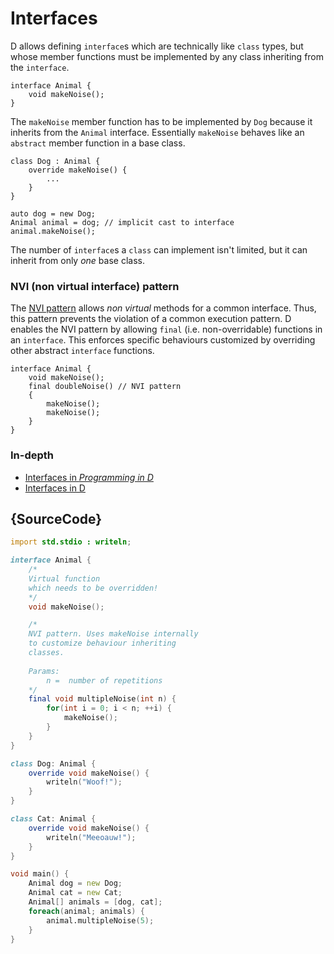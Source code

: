 # Interfaces

D allows defining `interface`s which are technically like
`class` types, but whose member functions must be implemented
by any class inheriting from the `interface`.

    interface Animal {
        void makeNoise();
    }

The `makeNoise` member function has to be implemented
by `Dog` because it inherits from the `Animal` interface.
Essentially `makeNoise` behaves like an `abstract` member
function in a base class.

    class Dog : Animal {
        override makeNoise() {
            ...
        }
    }

    auto dog = new Dog;
    Animal animal = dog; // implicit cast to interface
    animal.makeNoise();

The number of `interface`s a `class` can implement isn't limited,
but it can inherit from only *one* base class.

### NVI (non virtual interface) pattern

The [NVI pattern](https://en.wikipedia.org/wiki/Non-virtual_interface_pattern)
allows _non virtual_ methods for a common interface.
Thus, this pattern prevents the violation of a common execution pattern.
D enables the NVI pattern by
allowing `final` (i.e. non-overridable) functions in an `interface`.
This enforces specific behaviours customized by overriding
other abstract `interface` functions.

    interface Animal {
        void makeNoise();
        final doubleNoise() // NVI pattern
        {
            makeNoise();
            makeNoise();
        }
    }

### In-depth

- [Interfaces in _Programming in D_](http://ddili.org/ders/d.en/interface.html)
- [Interfaces in D](https://dlang.org/spec/interface.html)

## {SourceCode}

```d
import std.stdio : writeln;

interface Animal {
    /*
    Virtual function
    which needs to be overridden!
    */
    void makeNoise();

    /*
    NVI pattern. Uses makeNoise internally
    to customize behaviour inheriting
    classes.
    
    Params: 
        n =  number of repetitions
    */
    final void multipleNoise(int n) {
        for(int i = 0; i < n; ++i) {
            makeNoise();
        }
    }
}

class Dog: Animal {
    override void makeNoise() {
        writeln("Woof!");
    }
}

class Cat: Animal {
    override void makeNoise() {
        writeln("Meeoauw!");
    }
}

void main() {
    Animal dog = new Dog;
    Animal cat = new Cat;
    Animal[] animals = [dog, cat];
    foreach(animal; animals) {
        animal.multipleNoise(5);
    }
}
```
